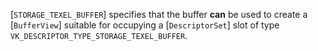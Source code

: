 [`STORAGE_TEXEL_BUFFER`] specifies that the buffer
 **can**  be used to create a [`BufferView`] suitable for occupying a
[`DescriptorSet`] slot of type
`VK_DESCRIPTOR_TYPE_STORAGE_TEXEL_BUFFER`.